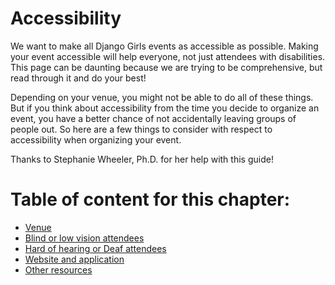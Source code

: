# Accessibility 

We want to make all Django Girls events as accessible as possible. Making your
event accessible will help everyone, not just attendees with disabilities. This 
page can be daunting because we are trying to be comprehensive, but read through 
it and do your best! 

Depending on your venue, you might not be able to do all of these things. But if you 
think about accessibility from the time you decide to organize an event, you
have a better chance of not accidentally leaving groups of people out. So 
here are a few things to consider with respect to accessibility when organizing 
your event. 

Thanks to Stephanie Wheeler, Ph.D. for her help with this guide!

# Table of content for this chapter:

- [Venue](./venue.md)
- [Blind or low vision attendees](./blind_low_vision.md)
- [Hard of hearing or Deaf attendees](./hard_hearing_deaf.md)
- [Website and application](./website.md)
- [Other resources](./other_resources.md)
